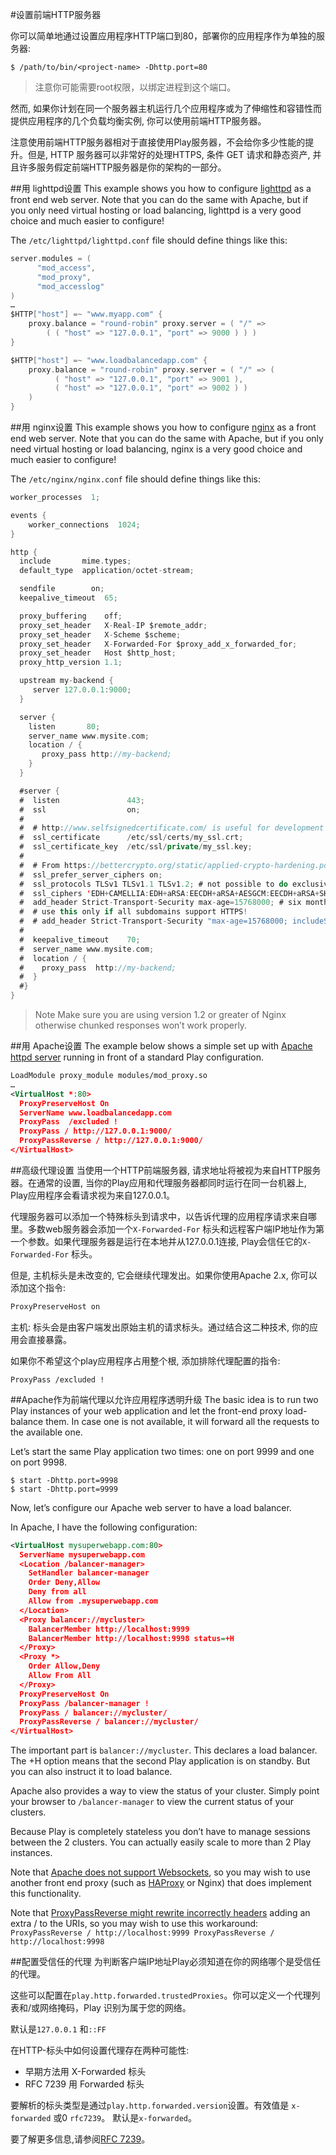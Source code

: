 #设置前端HTTP服务器

你可以简单地通过设置应用程序HTTP端口到80，部署你的应用程序作为单独的服务器:

```shell
$ /path/to/bin/<project-name> -Dhttp.port=80
```

> 注意你可能需要root权限，以绑定进程到这个端口。

然而, 如果你计划在同一个服务器主机运行几个应用程序或为了伸缩性和容错性而提供应用程序的几个负载均衡实例, 你可以使用前端HTTP服务器。

注意使用前端HTTP服务器相对于直接使用Play服务器，不会给你多少性能的提升。但是, HTTP 服务器可以非常好的处理HTTPS, 条件 GET 请求和静态资产, 并且许多服务假定前端HTTP服务器是你的架构的一部分。


##用 lighttpd设置
This example shows you how to configure [lighttpd](http://www.lighttpd.net/) as a front end web server. Note that you can do the same with Apache, but if you only need virtual hosting or load balancing, lighttpd is a very good choice and much easier to configure!

The `/etc/lighttpd/lighttpd.conf` file should define things like this:

```scala
server.modules = (
      "mod_access",
      "mod_proxy",
      "mod_accesslog"
)
…
$HTTP["host"] =~ "www.myapp.com" {
    proxy.balance = "round-robin" proxy.server = ( "/" =>
        ( ( "host" => "127.0.0.1", "port" => 9000 ) ) )
}

$HTTP["host"] =~ "www.loadbalancedapp.com" {
    proxy.balance = "round-robin" proxy.server = ( "/" => (
          ( "host" => "127.0.0.1", "port" => 9001 ),
          ( "host" => "127.0.0.1", "port" => 9002 ) )
    )
}
```


##用 nginx设置
This example shows you how to configure [nginx](http://wiki.nginx.org/Main) as a front end web server. Note that you can do the same with Apache, but if you only need virtual hosting or load balancing, nginx is a very good choice and much easier to configure!

The `/etc/nginx/nginx.conf` file should define things like this:

```scala
worker_processes  1;

events {
    worker_connections  1024;
}

http {
  include       mime.types;
  default_type  application/octet-stream;

  sendfile        on;
  keepalive_timeout  65;

  proxy_buffering    off;
  proxy_set_header   X-Real-IP $remote_addr;
  proxy_set_header   X-Scheme $scheme;
  proxy_set_header   X-Forwarded-For $proxy_add_x_forwarded_for;
  proxy_set_header   Host $http_host;
  proxy_http_version 1.1;

  upstream my-backend {
     server 127.0.0.1:9000;
  }

  server {
    listen       80;
    server_name www.mysite.com;
    location / {
       proxy_pass http://my-backend;
    }
  }

  #server {
  #  listen               443;
  #  ssl                  on;
  #
  #  # http://www.selfsignedcertificate.com/ is useful for development testing
  #  ssl_certificate      /etc/ssl/certs/my_ssl.crt;
  #  ssl_certificate_key  /etc/ssl/private/my_ssl.key;
  #
  #  # From https://bettercrypto.org/static/applied-crypto-hardening.pdf
  #  ssl_prefer_server_ciphers on;
  #  ssl_protocols TLSv1 TLSv1.1 TLSv1.2; # not possible to do exclusive
  #  ssl_ciphers 'EDH+CAMELLIA:EDH+aRSA:EECDH+aRSA+AESGCM:EECDH+aRSA+SHA384:EECDH+aRSA+SHA256:EECDH:+CAMELLIA256:+AES256:+CAMELLIA128:+AES128:+SSLv3:!aNULL:!eNULL:!LOW:!3DES:!MD5:!EXP:!PSK:!DSS:!RC4:!SEED:!ECDSA:CAMELLIA256-SHA:AES256-SHA:CAMELLIA128-SHA:AES128-SHA';
  #  add_header Strict-Transport-Security max-age=15768000; # six months
  #  # use this only if all subdomains support HTTPS!
  #  # add_header Strict-Transport-Security "max-age=15768000; includeSubDomains"
  #
  #  keepalive_timeout    70;
  #  server_name www.mysite.com;
  #  location / {
  #    proxy_pass  http://my-backend;
  #  }
  #}
}
```

> Note Make sure you are using version 1.2 or greater of Nginx otherwise chunked responses won’t work properly.


##用 Apache设置
The example below shows a simple set up with [Apache httpd server](https://httpd.apache.org/) running in front of a standard Play configuration.

```xml
LoadModule proxy_module modules/mod_proxy.so
…
<VirtualHost *:80>
  ProxyPreserveHost On
  ServerName www.loadbalancedapp.com
  ProxyPass  /excluded !
  ProxyPass / http://127.0.0.1:9000/
  ProxyPassReverse / http://127.0.0.1:9000/
</VirtualHost>
```


##高级代理设置
当使用一个HTTP前端服务器, 请求地址将被视为来自HTTP服务器。在通常的设置, 当你的Play应用和代理服务器都同时运行在同一台机器上,  Play应用程序会看请求视为来自127.0.0.1。

代理服务器可以添加一个特殊标头到请求中，以告诉代理的应用程序请求来自哪里。多数web服务器会添加一个`X-Forwarded-For` 标头和远程客户端IP地址作为第一个参数。如果代理服务器是运行在本地并从127.0.0.1连接, Play会信任它的`X-Forwarded-For` 标头。

但是, 主机标头是未改变的, 它会继续代理发出。如果你使用Apache 2.x, 你可以添加这个指令:

```scala
ProxyPreserveHost on
```

主机: 标头会是由客户端发出原始主机的请求标头。通过结合这二种技术, 你的应用会直接暴露。

如果你不希望这个play应用程序占用整个根, 添加排除代理配置的指令:

```
ProxyPass /excluded !
```


##Apache作为前端代理以允许应用程序透明升级
The basic idea is to run two Play instances of your web application and let the front-end proxy load-balance them. In case one is not available, it will forward all the requests to the available one.

Let’s start the same Play application two times: one on port 9999 and one on port 9998.

```shell
$ start -Dhttp.port=9998
$ start -Dhttp.port=9999
```

Now, let’s configure our Apache web server to have a load balancer.

In Apache, I have the following configuration:

```xml
<VirtualHost mysuperwebapp.com:80>
  ServerName mysuperwebapp.com
  <Location /balancer-manager>
    SetHandler balancer-manager
    Order Deny,Allow
    Deny from all
    Allow from .mysuperwebapp.com
  </Location>
  <Proxy balancer://mycluster>
    BalancerMember http://localhost:9999
    BalancerMember http://localhost:9998 status=+H
  </Proxy>
  <Proxy *>
    Order Allow,Deny
    Allow From All
  </Proxy>
  ProxyPreserveHost On
  ProxyPass /balancer-manager !
  ProxyPass / balancer://mycluster/
  ProxyPassReverse / balancer://mycluster/
</VirtualHost>
```

The important part is `balancer://mycluster`. This declares a load balancer. The +H option means that the second Play application is on standby. But you can also instruct it to load balance.

Apache also provides a way to view the status of your cluster. Simply point your browser to `/balancer-manager` to view the current status of your clusters.

Because Play is completely stateless you don’t have to manage sessions between the 2 clusters. You can actually easily scale to more than 2 Play instances.

Note that [Apache does not support Websockets](https://issues.apache.org/bugzilla/show_bug.cgi?id=47485), so you may wish to use another front end proxy (such as [HAProxy](http://www.haproxy.org/) or Nginx) that does implement this functionality.

Note that [ProxyPassReverse might rewrite incorrectly headers](https://issues.apache.org/bugzilla/show_bug.cgi?id=51982) adding an extra / to the URIs, so you may wish to use this workaround:
`ProxyPassReverse / http://localhost:9999 ProxyPassReverse / http://localhost:9998`


##配置受信任的代理
为判断客户端IP地址Play必须知道在你的网络哪个是受信任的代理。

这些可以配置在`play.http.forwarded.trustedProxies`。你可以定义一个代理列表和/或网络掩码，Play 识别为属于您的网络。

默认是`127.0.0.1` 和`::FF`

在HTTP-标头中如何设置代理存在两种可能性:

* 早期方法用 X-Forwarded 标头
* RFC 7239 用 Forwarded 标头

要解析的标头类型是通过`play.http.forwarded.version`设置。有效值是 `x-forwarded` 或0 `rfc7239`。
默认是`x-forwarded`。

要了解更多信息,请参阅[RFC 7239](https://tools.ietf.org/html/rfc7239)。